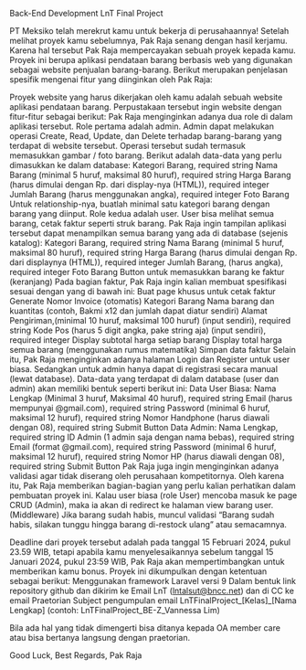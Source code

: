 Back-End Development
 LnT Final Project

PT Meksiko telah merekrut kamu untuk bekerja di perusahaannya! Setelah melihat proyek kamu sebelumnya, Pak Raja senang dengan hasil kerjamu. Karena hal tersebut Pak Raja mempercayakan sebuah proyek kepada kamu. Proyek ini berupa aplikasi pendataan barang berbasis web yang digunakan sebagai website penjualan barang-barang. Berikut merupakan penjelasan spesifik mengenai fitur yang diinginkan oleh Pak Raja:

Proyek website yang harus dikerjakan oleh kamu adalah sebuah website aplikasi pendataan barang. Perpustakaan tersebut ingin website dengan fitur-fitur sebagai berikut:
Pak Raja menginginkan adanya dua role di dalam aplikasi tersebut. Role pertama adalah admin. Admin dapat melakukan operasi Create, Read, Update, dan Delete terhadap barang-barang yang terdapat di website tersebut. Operasi tersebut sudah termasuk memasukkan gambar / foto barang. Berikut adalah data-data yang perlu dimasukkan ke dalam database:
Kategori Barang, required string
Nama Barang (minimal 5 huruf, maksimal 80 huruf), required string
Harga Barang (harus dimulai dengan Rp. dari display-nya (HTML)), required integer
Jumlah Barang (harus menggunakan angka), required integer
Foto Barang 
Untuk relationship-nya, buatlah minimal satu kategori barang dengan barang yang diinput.
Role kedua adalah user. User bisa melihat semua barang, cetak faktur seperti struk barang. Pak Raja ingin tampilan aplikasi tersebut dapat menampilkan semua barang yang ada di database (sejenis katalog):
Kategori Barang, required string
Nama Barang (minimal 5 huruf, maksimal 80 huruf), required string
Harga Barang (harus dimulai dengan Rp. dari displaynya (HTML)), required integer
Jumlah Barang, (harus angka), required integer
Foto Barang
Button untuk memasukkan barang ke faktur (keranjang)
Pada bagian faktur, Pak Raja ingin kalian membuat spesifikasi sesuai dengan yang di bawah ini:
Buat page khusus untuk cetak faktur
Generate Nomor Invoice (otomatis)
Kategori Barang
Nama barang dan kuantitas (contoh, Bakmi x12 dan jumlah dapat diatur sendiri)
Alamat Pengiriman,(minimal 10 huruf, maksimal 100 huruf) (input sendiri), required string
Kode Pos (harus 5 digit angka, pake string aja) (input sendiri), required integer
Display subtotal harga setiap barang
Display total harga semua barang (menggunakan rumus matematika)
Simpan data faktur
Selain itu, Pak Raja menginginkan adanya halaman Login dan Register untuk user biasa. Sedangkan untuk admin hanya dapat di registrasi secara manual (lewat database). Data-data yang terdapat di dalam database (user dan admin) akan memiliki bentuk seperti berikut ini:
Data User Biasa:
Nama Lengkap (Minimal  3 huruf, Maksimal 40 huruf), required string
Email (harus mempunyai @gmail.com), required string
Password (minimal 6 huruf, maksimal 12 huruf), required string
Nomor Handphone (harus diawali dengan 08), required string
Submit Button
Data Admin:
Nama Lengkap, required string
ID Admin (1 admin saja dengan nama bebas), required string
Email (format @gmail.com), required string
Password (minimal 6 huruf, maksimal 12 huruf), required string
Nomor HP (harus diawali dengan 08), required string
Submit Button
Pak Raja juga ingin menginginkan adanya validasi agar tidak diserang oleh perusahaan kompetitornya. Oleh karena itu, Pak Raja memberikan bagian-bagian yang perlu kalian perhatikan dalam pembuatan proyek ini.
Kalau user biasa (role User) mencoba masuk ke page CRUD (Admin), maka ia akan di redirect ke halaman view barang user. (Middleware)
Jika barang sudah habis, muncul validasi “Barang sudah habis, silakan tunggu hingga barang di-restock ulang” atau semacamnya.
	
Deadline dari proyek tersebut adalah pada tanggal 15 Februari 2024, pukul 23.59 WIB, tetapi apabila kamu menyelesaikannya sebelum tanggal 15 Januari 2024, pukul 23:59 WIB, Pak Raja akan mempertimbangkan untuk memberikan kamu bonus. Proyek ini dikumpulkan dengan ketentuan sebagai berikut:
Menggunakan framework Laravel versi 9
Dalam bentuk link repository github dan dikirim ke Email LnT (lntalsut@bncc.net) dan di CC ke email Praetorian 
Subject pengumpulan email LnTFinalProject_[Kelas]_[Nama Lengkap] 
(contoh: LnTFinalProject_BE-Z_Vannessa Lim)

Bila ada hal yang tidak dimengerti bisa ditanya kepada OA member care atau bisa bertanya langsung dengan praetorian. 

Good Luck, 
Best Regards, 
Pak Raja
